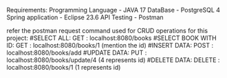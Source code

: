 Requirements:
Programming Language - JAVA 17
DataBase - PostgreSQL 4
Spring application - Eclipse 23.6
API Testing - Postman 


refer the postman request command used for CRUD operations for this project:
#SELECT ALL:
GET : localhost:8080/books
#SELECT BOOK WITH ID:
GET : localhost:8080/books/1  (mention the id)
#INSERT DATA:
POST : localhost:8080/books/add
#UPDATE DATA: 
PUT : localhost:8080/books/update/4 (4 represents id)
#DELETE DATA:
DELETE : localhost:8080/books/1 (1 represents id)
